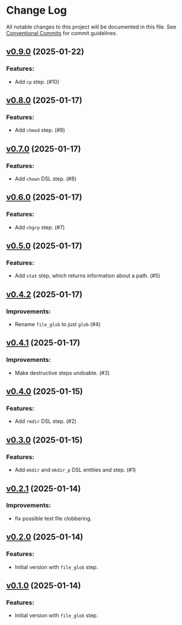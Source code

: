 # Change Log

All notable changes to this project will be documented in this file.
See [Conventional Commits](Https://conventionalcommits.org) for commit guidelines.

<!-- changelog -->

## [v0.9.0](https://harton.dev/james/reactor_file/compare/v0.8.0...v0.9.0) (2025-01-22)




### Features:

* Add `cp` step. (#10)

## [v0.8.0](https://harton.dev/james/reactor_file/compare/v0.7.0...v0.8.0) (2025-01-17)




### Features:

* Add `chmod` step. (#9)

## [v0.7.0](https://harton.dev/james/reactor_file/compare/v0.6.0...v0.7.0) (2025-01-17)




### Features:

* Add `chown` DSL step. (#8)

## [v0.6.0](https://harton.dev/james/reactor_file/compare/v0.5.0...v0.6.0) (2025-01-17)




### Features:

* Add `chgrp` step. (#7)

## [v0.5.0](https://harton.dev/james/reactor_file/compare/v0.4.2...v0.5.0) (2025-01-17)




### Features:

* Add `stat` step, which returns information about a path. (#5)

## [v0.4.2](https://harton.dev/james/reactor_file/compare/v0.4.1...v0.4.2) (2025-01-17)




### Improvements:

* Rename `file_glob` to just `glob` (#4)

## [v0.4.1](https://harton.dev/james/reactor_file/compare/v0.4.0...v0.4.1) (2025-01-17)




### Improvements:

* Make destructive steps undoable. (#3)

## [v0.4.0](https://harton.dev/james/reactor_file/compare/v0.3.0...v0.4.0) (2025-01-15)




### Features:

* Add `rmdir` DSL step. (#2)

## [v0.3.0](https://harton.dev/james/reactor_file/compare/v0.2.1...v0.3.0) (2025-01-15)




### Features:

* Add `mkdir` and `mkdir_p` DSL entities and step. (#1)

## [v0.2.1](https://harton.dev/james/reactor_file/compare/v0.2.0...v0.2.1) (2025-01-14)




### Improvements:

* fix possible test file clobbering.

## [v0.2.0](https://harton.dev/james/reactor_file/compare/v0.1.0...v0.2.0) (2025-01-14)




### Features:

* Initial version with `file_glob` step.

## [v0.1.0](https://harton.dev/james/reactor_file/compare/v0.1.0...v0.1.0) (2025-01-14)




### Features:

* Initial version with `file_glob` step.
